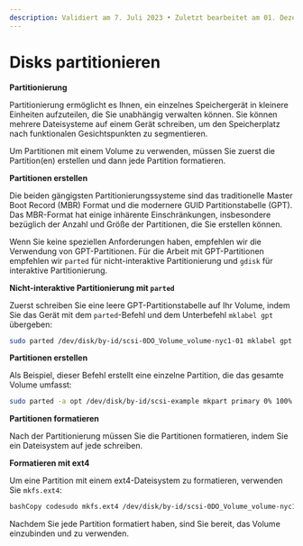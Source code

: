 ```yaml
---
description: Validiert am 7. Juli 2023 • Zuletzt bearbeitet am 01. Dezember 2023
---
```


# Disks partitionieren

**Partitionierung**

Partitionierung ermöglicht es Ihnen, ein einzelnes Speichergerät in kleinere Einheiten aufzuteilen, die Sie unabhängig verwalten können. Sie können mehrere Dateisysteme auf einem Gerät schreiben, um den Speicherplatz nach funktionalen Gesichtspunkten zu segmentieren.

Um Partitionen mit einem Volume zu verwenden, müssen Sie zuerst die Partition(en) erstellen und dann jede Partition formatieren.

**Partitionen erstellen**

Die beiden gängigsten Partitionierungssysteme sind das traditionelle Master Boot Record (MBR) Format und die modernere GUID Partitionstabelle (GPT). Das MBR-Format hat einige inhärente Einschränkungen, insbesondere bezüglich der Anzahl und Größe der Partitionen, die Sie erstellen können.

Wenn Sie keine speziellen Anforderungen haben, empfehlen wir die Verwendung von GPT-Partitionen. Für die Arbeit mit GPT-Partitionen empfehlen wir `parted` für nicht-interaktive Partitionierung und `gdisk` für interaktive Partitionierung.

**Nicht-interaktive Partitionierung mit `parted`**

Zuerst schreiben Sie eine leere GPT-Partitionstabelle auf Ihr Volume, indem Sie das Gerät mit dem `parted`-Befehl und dem Unterbefehl `mklabel gpt` übergeben:

```bash
sudo parted /dev/disk/by-id/scsi-0DO_Volume_volume-nyc1-01 mklabel gpt
```

**Partitionen erstellen**

Als Beispiel, dieser Befehl erstellt eine einzelne Partition, die das gesamte Volume umfasst:

```bash
sudo parted -a opt /dev/disk/by-id/scsi-example mkpart primary 0% 100%
```

**Partitionen formatieren**

Nach der Partitionierung müssen Sie die Partitionen formatieren, indem Sie ein Dateisystem auf jede schreiben.

**Formatieren mit ext4**

Um eine Partition mit einem ext4-Dateisystem zu formatieren, verwenden Sie `mkfs.ext4`:

```bash
bashCopy codesudo mkfs.ext4 /dev/disk/by-id/scsi-0DO_Volume_volume-nyc1-01-part1
```

Nachdem Sie jede Partition formatiert haben, sind Sie bereit, das Volume einzubinden und zu verwenden.
